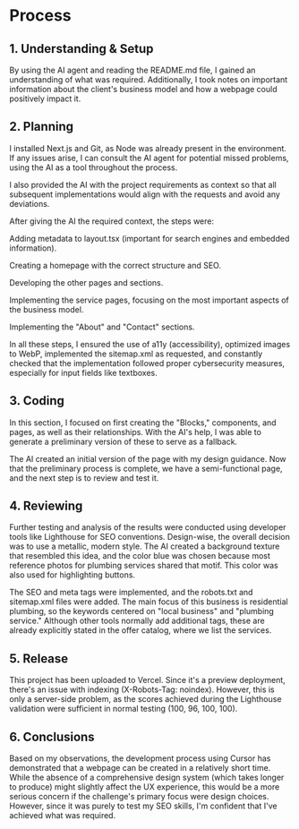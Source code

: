 # Process

## 1. Understanding & Setup

By using the AI agent and reading the README.md file, I gained an understanding of what was required. Additionally, I took notes on important information about the client's business model and how a webpage could positively impact it.

## 2. Planning

I installed Next.js and Git, as Node was already present in the environment. If any issues arise, I can consult the AI agent for potential missed problems, using the AI as a tool throughout the process.

I also provided the AI with the project requirements as context so that all subsequent implementations would align with the requests and avoid any deviations.

After giving the AI the required context, the steps were:

Adding metadata to layout.tsx (important for search engines and embedded information).

Creating a homepage with the correct structure and SEO.

Developing the other pages and sections.

Implementing the service pages, focusing on the most important aspects of the business model.

Implementing the "About" and "Contact" sections.

In all these steps, I ensured the use of a11y (accessibility), optimized images to WebP, implemented the sitemap.xml as requested, and constantly checked that the implementation followed proper cybersecurity measures, especially for input fields like textboxes.

## 3. Coding

In this section, I focused on first creating the "Blocks," components, and pages, as well as their relationships. With the AI's help, I was able to generate a preliminary version of these to serve as a fallback.

The AI created an initial version of the page with my design guidance. Now that the preliminary process is complete, we have a semi-functional page, and the next step is to review and test it.

## 4. Reviewing

Further testing and analysis of the results were conducted using developer tools like Lighthouse for SEO conventions. Design-wise, the overall decision was to use a metallic, modern style. The AI created a background texture that resembled this idea, and the color blue was chosen because most reference photos for plumbing services shared that motif. This color was also used for highlighting buttons.

The SEO and meta tags were implemented, and the robots.txt and sitemap.xml files were added. The main focus of this business is residential plumbing, so the keywords centered on "local business" and "plumbing service." Although other tools normally add additional tags, these are already explicitly stated in the offer catalog, where we list the services.

## 5. Release

This project has been uploaded to Vercel. Since it's a preview deployment, there's an issue with indexing (X-Robots-Tag: noindex). However, this is only a server-side problem, as the scores achieved during the Lighthouse validation were sufficient in normal testing (100, 96, 100, 100).

## 6. Conclusions

Based on my observations, the development process using Cursor has demonstrated that a webpage can be created in a relatively short time. While the absence of a comprehensive design system (which takes longer to produce) might slightly affect the UX experience, this would be a more serious concern if the challenge's primary focus were design choices. However, since it was purely to test my SEO skills, I'm confident that I've achieved what was required.
